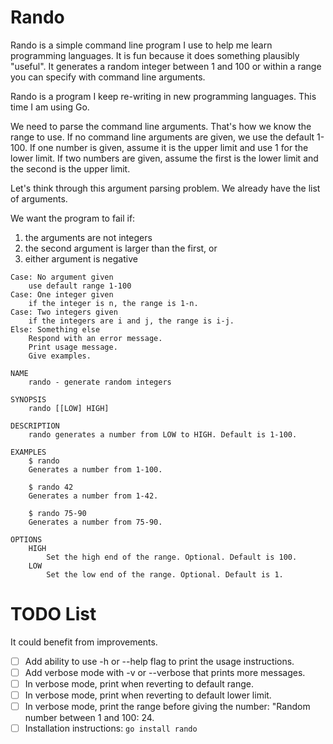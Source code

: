 # Rando

Rando is a simple command line program I use to help me learn programming languages. It is fun because it does something plausibly "useful". It generates a random integer between 1 and 100 or within a range you can specify with command line arguments. 

Rando is a program I keep re-writing in new programming languages. This time I am using Go. 

We need to parse the command line arguments. That's how we know the range to use. If no command line arguments are given, we use the default 1-100. If one number is given, assume it is the upper limit and use 1 for the lower limit. If two numbers are given, assume the first is the lower limit and the second is the upper limit. 

Let's think through this argument parsing problem. We already have the list of arguments.

We want the program to fail if:
1. the arguments are not integers
2. the second argument is larger than the first, or
3. either argument is negative

```
Case: No argument given
    use default range 1-100
Case: One integer given
    if the integer is n, the range is 1-n.
Case: Two integers given
    if the integers are i and j, the range is i-j.
Else: Something else
    Respond with an error message.
    Print usage message.
    Give examples.
```

```
NAME
    rando - generate random integers

SYNOPSIS
    rando [[LOW] HIGH]

DESCRIPTION
    rando generates a number from LOW to HIGH. Default is 1-100.

EXAMPLES
    $ rando
    Generates a number from 1-100.

    $ rando 42
    Generates a number from 1-42.
    
    $ rando 75-90
    Generates a number from 75-90.

OPTIONS
    HIGH
        Set the high end of the range. Optional. Default is 100.
    LOW
        Set the low end of the range. Optional. Default is 1. 
```

# TODO List

It could benefit from improvements. 

- [ ] Add ability to use -h or --help flag to print the usage instructions.
- [ ] Add verbose mode with -v or --verbose that prints more messages.
- [ ] In verbose mode, print when reverting to default range. 
- [ ] In verbose mode, print when reverting to default lower limit. 
- [ ] In verbose mode, print the range before giving the number: "Random number between 1 and 100: 24.
- [ ] Installation instructions: `go install rando`
